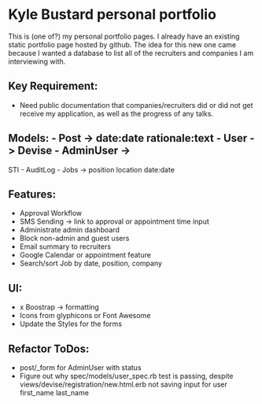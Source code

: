 # Kyle Bustard personal portfolio

This is (one of?) my personal portfolio pages. I already have an existing static portfolio page hosted by github. The idea for this new one came because I wanted a database to list all of the recruiters and companies I am interviewing with.

## Key Requirement: 
- Need public documentation that companies/recruiters did or did not get receive my application, as well as the progress of any talks.

## Models: - Post -> date:date rationale:text - User -> Devise - AdminUser ->
STI - AuditLog - Jobs -> position location date:date

## Features:
- Approval Workflow
- SMS Sending -> link to approval or appointment time input
- Administrate admin dashboard
- Block non-admin and guest users
- Email summary to recruiters
- Google Calendar or appointment feature
- Search/sort Job by date, position, company

## UI: 
- x Boostrap -> formatting
- Icons from glyphicons or Font Awesome
- Update the Styles for the forms

## Refactor ToDos:
- post/_form for AdminUser with status
- Figure out why spec/models/user_spec.rb test is passing, despite views/devise/registration/new.html.erb not saving input for user first_name last_name
